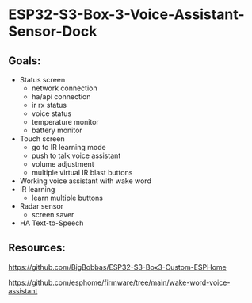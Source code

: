 # ESP32-S3-Box-3-Voice-Assistant-Sensor-Dock

## Goals:
  - Status screen
    - network connection
    - ha/api connection
    - ir rx status
    - voice status
    - temperature monitor
    - battery monitor
  - Touch screen
    - go to IR learning mode
    - push to talk voice assistant
    - volume adjustment
    - multiple virtual IR blast buttons
  - Working voice assistant with wake word
  - IR learning
    - learn multiple buttons
  - Radar sensor
    - screen saver
  - HA Text-to-Speech

## Resources:

https://github.com/BigBobbas/ESP32-S3-Box3-Custom-ESPHome

https://github.com/esphome/firmware/tree/main/wake-word-voice-assistant
